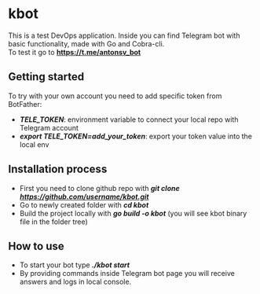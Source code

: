 # kbot
This is a test DevOps application. Inside you can find Telegram bot with basic functionality, made with Go and Cobra-cli.\
To test it go to **https://t.me/antonsv_bot**

## Getting started
To try with your own account you need to add specific token from BotFather:
- ***TELE_TOKEN***: environment variable to connect your local repo with Telegram account
- ***export TELE_TOKEN=add_your_token***: export your token value into the local env

## Installation process
- First you need to clone github repo with ***git clone https://github.com/username/kbot.git***
- Go to newly created folder with ***cd kbot***
- Build the project locally with ***go build -o kbot*** (you will see kbot binary file in the folder tree)

## How to use
- To start your bot type ***./kbot start***
- By providing commands inside Telegram bot page you will receive answers and logs in local console.
